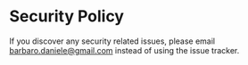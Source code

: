 # Security Policy

If you discover any security related issues, please email barbaro.daniele@gmail.com instead of using the issue tracker.
